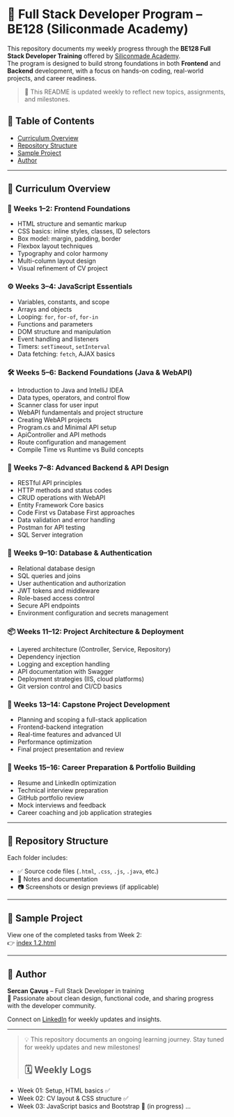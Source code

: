# 🚀 Full Stack Developer Program – BE128 (Siliconmade Academy)

This repository documents my weekly progress through the **BE128 Full Stack Developer Training** offered by [Siliconmade Academy](https://siliconmadeacademy.com/akademi/BE/BE128.html).  
The program is designed to build strong foundations in both **Frontend** and **Backend** development, with a focus on hands-on coding, real-world projects, and career readiness.

> 📌 This README is updated weekly to reflect new topics, assignments, and milestones.

## 📑 Table of Contents
- [Curriculum Overview](#curriculum-overview)
- [Repository Structure](#repository-structure)
- [Sample Project](#sample-project)
- [Author](#author)

---

## 📘 Curriculum Overview

### 🧱 Weeks 1–2: Frontend Foundations
- HTML structure and semantic markup
- CSS basics: inline styles, classes, ID selectors
- Box model: margin, padding, border
- Flexbox layout techniques
- Typography and color harmony
- Multi-column layout design
- Visual refinement of CV project

### ⚙️ Weeks 3–4: JavaScript Essentials
- Variables, constants, and scope
- Arrays and objects
- Looping: `for`, `for-of`, `for-in`
- Functions and parameters
- DOM structure and manipulation
- Event handling and listeners
- Timers: `setTimeout`, `setInterval`
- Data fetching: `fetch`, AJAX basics

### 🛠️ Weeks 5–6: Backend Foundations (Java & WebAPI)
- Introduction to Java and IntelliJ IDEA
- Data types, operators, and control flow
- Scanner class for user input
- WebAPI fundamentals and project structure
- Creating WebAPI projects
- Program.cs and Minimal API setup
- ApiController and API methods
- Route configuration and management
- Compile Time vs Runtime vs Build concepts

### 🧩 Weeks 7–8: Advanced Backend & API Design
- RESTful API principles
- HTTP methods and status codes
- CRUD operations with WebAPI
- Entity Framework Core basics
- Code First vs Database First approaches
- Data validation and error handling
- Postman for API testing
- SQL Server integration

### 🧪 Weeks 9–10: Database & Authentication
- Relational database design
- SQL queries and joins
- User authentication and authorization
- JWT tokens and middleware
- Role-based access control
- Secure API endpoints
- Environment configuration and secrets management

### 📦 Weeks 11–12: Project Architecture & Deployment
- Layered architecture (Controller, Service, Repository)
- Dependency injection
- Logging and exception handling
- API documentation with Swagger
- Deployment strategies (IIS, cloud platforms)
- Git version control and CI/CD basics

### 🎯 Weeks 13–14: Capstone Project Development
- Planning and scoping a full-stack application
- Frontend-backend integration
- Real-time features and advanced UI
- Performance optimization
- Final project presentation and review

### 🧠 Weeks 15–16: Career Preparation & Portfolio Building
- Resume and LinkedIn optimization
- Technical interview preparation
- GitHub portfolio review
- Mock interviews and feedback
- Career coaching and job application strategies

---

## 📁 Repository Structure

Each folder includes:
- ✅ Source code files (`.html`, `.css`, `.js`, `.java`, etc.)
- 📄 Notes and documentation
- 📷 Screenshots or design previews (if applicable)

---

## 🔗 Sample Project

View one of the completed tasks from Week 2:  
👉 [index 1.2.html](https://github.com/sercancavus/Fullstack-Developer-Repo/blob/main/BE128/2.Hafta/G%C3%B6rev%202/index%201.2.html)

---

## 👤 Author

**Sercan Çavuş** – Full Stack Developer in training  
📌 Passionate about clean design, functional code, and sharing progress with the developer community.

Connect on [LinkedIn](https://www.linkedin.com/in/sercancavus) for weekly updates and insights.

---

> 💡 This repository documents an ongoing learning journey. Stay tuned for weekly updates and new milestones!
>
> ## 🗓️ Weekly Logs
- Week 01: Setup, HTML basics ✅
- Week 02: CV layout & CSS structure ✅
- Week 03: JavaScript basics and Bootstrap 🔄 (in progress)
...
